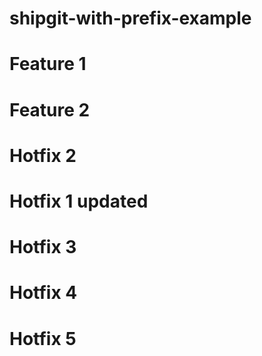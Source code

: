 # shipgit-with-prefix-example

# Feature 1
# Feature 2
# Hotfix 2
# Hotfix 1 updated
# Hotfix 3
# Hotfix 4
# Hotfix 5
